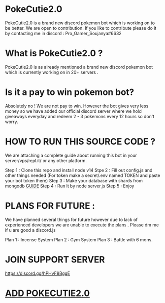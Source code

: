 # PokeCutie2.0
PokeCutie2.0 is a brand new discord pokemon bot which is working on to be better. We are open to contribution. If you like to contribute please do it by contacting me in discord : Pro_Gamer_Soujanya#6632

# What is PokeCutie2.0 ? 

PokeCutie2.0 is as already mentioned a brand new discord pokemon bot which is currently working on in 20+ servers . 

# Is it a pay to win pokemon bot?

Absolutely no ! We are not pay to win. However the bot gives very less money so we have added our official discord server where we hold giveaways everyday and redeem 2 - 3 pokemons every 12 hours so don't worry. 



# HOW TO RUN THIS SOURCE CODE ?

We are attaching a complete guide about running this bot in your server/vps/repl.it/ or any other platform. 

Step 1 : Clone this repo and install node v14 
Stpe 2 : Fill out config.js and other things needed (For token make a secret/.env named TOKEN and paste your bot token there)
Step 3 : Make your database with shards from mongodb [GUIDE](https://youtu.be/FW6HQR9Hm-0)
Step 4 : Run It by node server.js 
Step 5 : Enjoy 

# PLANS FOR FUTURE  : 
We have planned several things for future however due to lack of experienced developers we are unable to execute the plans . Please dm me if u are good a discord.js 

Plan 1 : Incense System 
Plan 2 : Gym System 
Plan 3 : Battle with 6 mons.

# JOIN SUPPORT SERVER 
https://discord.gg/hPHvF8BggE

# [ADD POKECUTIE2.0](https://discord.com/api/oauth2/authorize?client_id=928676583298977802&permissions=8&scope=bot%20applications.commands)
